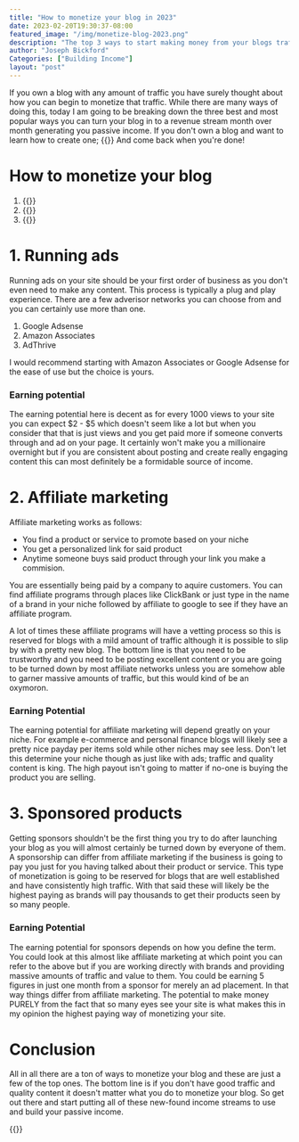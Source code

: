 ```yaml
---
title: "How to monetize your blog in 2023"
date: 2023-02-20T19:30:37-08:00
featured_image: "/img/monetize-blog-2023.png"
description: "The top 3 ways to start making money from your blogs traffic in 2023."
author: "Joseph Bickford"
Categories: ["Building Income"]
layout: "post"
---
```


If you own a blog with any amount of traffic you have surely thought about how you can begin to monetize that traffic. While there are many ways of doing this, today I am going to be breaking down the three best and most popular ways you can turn your blog in to a revenue stream month over month generating you passive income. If you don't own a blog and want to learn how to create one; {{<link href="http://localhost:1313/posts/build-a-blog/" name="Read This!" target="_blank">}} And come back when you're done!

# How to monetize your blog

1. {{<link href="#1-running-ads" name="Running ads">}}
2. {{<link href="#2-affiliate-marketing" name="Affiliate marketing">}}
3. {{<link href="#3-sponsored-products" name="Sponsorships">}}

# 1. Running ads

Running ads on your site should be your first order of business as you don't even need to make any content. This process is typically a plug and play experience. There are a few adverisor networks you can choose from and you can certainly use more than one.

1. Google Adsense
2. Amazon Associates
3. AdThrive

I would recommend starting with Amazon Associates or Google Adsense for the ease of use but the choice is yours.

### Earning potential

The earning potential here is decent as for every 1000 views to your site you can expect $2 - $5 which doesn't seem like a lot but when you consider that that is just views and you get paid more if someone converts through and ad on your page. It certainly won't make you a millionaire overnight but if you are consistent about posting and create really engaging content this can most definitely be a formidable source of income.

# 2. Affiliate marketing

Affiliate marketing works as follows:

- You find a product or service to promote based on your niche
- You get a personalized link for said product
- Anytime someone buys said product through your link you make a commision.

You are essentially being paid by a company to aquire customers. You can find affiliate programs through places like ClickBank or just type in the name of a brand in your niche followed by affiliate to google to see if they have an affiliate program.

A lot of times these affiliate programs will have a vetting process so this is reserved for blogs with a mild amount of traffic although it is possible to slip by with a pretty new blog. The bottom line is that you need to be trustworthy and you need to be posting excellent content or you are going to be turned down by most affiliate networks unless you are somehow able to garner massive amounts of traffic, but this would kind of be an oxymoron.

### Earning Potential

The earning potential for affiliate marketing will depend greatly on your niche. For example e-commerce and personal finance blogs will likely see a pretty nice payday per items sold while other niches may see less. Don't let this determine your niche though as just like with ads; traffic and quality content is king. The high payout isn't going to matter if no-one is buying the product you are selling.

# 3. Sponsored products

Getting sponsors shouldn't be the first thing you try to do after launching your blog as you will almost certainly be turned down by everyone of them. A sponsorship can differ from affiliate marketing if the business is going to pay you just for you having talked about their product or service. This type of monetization is going to be reserved for blogs that are well established and have consistently high traffic. With that said these will likely be the highest paying as brands will pay thousands to get their products seen by so many people.

### Earning Potential

The earning potential for sponsors depends on how you define the term. You could look at this almost like affiliate marketing at which point you can refer to the above but if you are working directly with brands and providing massive amounts of traffic and value to them. You could be earning 5 figures in just one month from a sponsor for merely an ad placement. In that way things differ from affiliate marketing. The potential to make money PURELY from the fact that so many eyes see your site is what makes this in my opinion the highest paying way of monetizing your site.

# Conclusion

All in all there are a ton of ways to monetize your blog and these are just a few of the top ones. The bottom line is if you don't have good traffic and quality content it doesn't matter what you do to monetize your blog. So get out there and start putting all of these new-found income streams to use and build your passive income.

{{<cta title="Get up to 75% off your Hostinger plan right now when you click here!" cta="Sign Up" href="https://hostinger.com?REFERRALCODE=1JOSEPH40">}}
